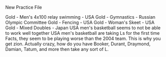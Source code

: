 New Practice File


Gold - Men's 4x100 relay swimming - USA
Gold - Gymnastics - Russian Olympic Committee 
Gold - Fencing - USA
Gold - Woman's Skeet - USA
Gold - Mixed Doubles - Japan
USA men's basketball seems to not be able to work well together
USA men's basketball are taking Ls for the first time
Facts, they seem to be playing worse than the 2004 team. This is why you get zion.
Actually crazy, how do you have Booker, Durant, Draymond, Damian, Tatum, and more then take any sort of L.